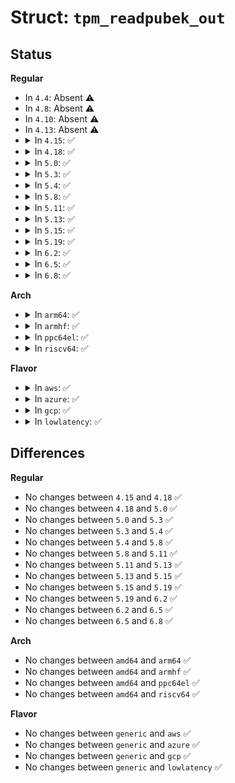 # Struct: <code>tpm_readpubek_out</code>

## Status
<b>Regular</b>
<ul>
<li>
In <code>4.4</code>: Absent ⚠️
</li>
<li>
In <code>4.8</code>: Absent ⚠️
</li>
<li>
In <code>4.10</code>: Absent ⚠️
</li>
<li>
In <code>4.13</code>: Absent ⚠️
</li>
<li>
<details>
<summary>In <code>4.15</code>: ✅</summary>

```c
struct tpm_readpubek_out {
    u8 algorithm[4];
    u8 encscheme[2];
    u8 sigscheme[2];
    __be32 paramsize;
    u8 parameters[12];
    __be32 keysize;
    u8 modulus[256];
    u8 checksum[20];
};
```
</details>
</li>
<li>
<details>
<summary>In <code>4.18</code>: ✅</summary>

```c
struct tpm_readpubek_out {
    u8 algorithm[4];
    u8 encscheme[2];
    u8 sigscheme[2];
    __be32 paramsize;
    u8 parameters[12];
    __be32 keysize;
    u8 modulus[256];
    u8 checksum[20];
};
```
</details>
</li>
<li>
<details>
<summary>In <code>5.0</code>: ✅</summary>

```c
struct tpm_readpubek_out {
    u8 algorithm[4];
    u8 encscheme[2];
    u8 sigscheme[2];
    __be32 paramsize;
    u8 parameters[12];
    __be32 keysize;
    u8 modulus[256];
    u8 checksum[20];
};
```
</details>
</li>
<li>
<details>
<summary>In <code>5.3</code>: ✅</summary>

```c
struct tpm_readpubek_out {
    u8 algorithm[4];
    u8 encscheme[2];
    u8 sigscheme[2];
    __be32 paramsize;
    u8 parameters[12];
    __be32 keysize;
    u8 modulus[256];
    u8 checksum[20];
};
```
</details>
</li>
<li>
<details>
<summary>In <code>5.4</code>: ✅</summary>

```c
struct tpm_readpubek_out {
    u8 algorithm[4];
    u8 encscheme[2];
    u8 sigscheme[2];
    __be32 paramsize;
    u8 parameters[12];
    __be32 keysize;
    u8 modulus[256];
    u8 checksum[20];
};
```
</details>
</li>
<li>
<details>
<summary>In <code>5.8</code>: ✅</summary>

```c
struct tpm_readpubek_out {
    u8 algorithm[4];
    u8 encscheme[2];
    u8 sigscheme[2];
    __be32 paramsize;
    u8 parameters[12];
    __be32 keysize;
    u8 modulus[256];
    u8 checksum[20];
};
```
</details>
</li>
<li>
<details>
<summary>In <code>5.11</code>: ✅</summary>

```c
struct tpm_readpubek_out {
    u8 algorithm[4];
    u8 encscheme[2];
    u8 sigscheme[2];
    __be32 paramsize;
    u8 parameters[12];
    __be32 keysize;
    u8 modulus[256];
    u8 checksum[20];
};
```
</details>
</li>
<li>
<details>
<summary>In <code>5.13</code>: ✅</summary>

```c
struct tpm_readpubek_out {
    u8 algorithm[4];
    u8 encscheme[2];
    u8 sigscheme[2];
    __be32 paramsize;
    u8 parameters[12];
    __be32 keysize;
    u8 modulus[256];
    u8 checksum[20];
};
```
</details>
</li>
<li>
<details>
<summary>In <code>5.15</code>: ✅</summary>

```c
struct tpm_readpubek_out {
    u8 algorithm[4];
    u8 encscheme[2];
    u8 sigscheme[2];
    __be32 paramsize;
    u8 parameters[12];
    __be32 keysize;
    u8 modulus[256];
    u8 checksum[20];
};
```
</details>
</li>
<li>
<details>
<summary>In <code>5.19</code>: ✅</summary>

```c
struct tpm_readpubek_out {
    u8 algorithm[4];
    u8 encscheme[2];
    u8 sigscheme[2];
    __be32 paramsize;
    u8 parameters[12];
    __be32 keysize;
    u8 modulus[256];
    u8 checksum[20];
};
```
</details>
</li>
<li>
<details>
<summary>In <code>6.2</code>: ✅</summary>

```c
struct tpm_readpubek_out {
    u8 algorithm[4];
    u8 encscheme[2];
    u8 sigscheme[2];
    __be32 paramsize;
    u8 parameters[12];
    __be32 keysize;
    u8 modulus[256];
    u8 checksum[20];
};
```
</details>
</li>
<li>
<details>
<summary>In <code>6.5</code>: ✅</summary>

```c
struct tpm_readpubek_out {
    u8 algorithm[4];
    u8 encscheme[2];
    u8 sigscheme[2];
    __be32 paramsize;
    u8 parameters[12];
    __be32 keysize;
    u8 modulus[256];
    u8 checksum[20];
};
```
</details>
</li>
<li>
<details>
<summary>In <code>6.8</code>: ✅</summary>

```c
struct tpm_readpubek_out {
    u8 algorithm[4];
    u8 encscheme[2];
    u8 sigscheme[2];
    __be32 paramsize;
    u8 parameters[12];
    __be32 keysize;
    u8 modulus[256];
    u8 checksum[20];
};
```
</details>
</li>
</ul>
<b>Arch</b>
<ul>
<li>
<details>
<summary>In <code>arm64</code>: ✅</summary>

```c
struct tpm_readpubek_out {
    u8 algorithm[4];
    u8 encscheme[2];
    u8 sigscheme[2];
    __be32 paramsize;
    u8 parameters[12];
    __be32 keysize;
    u8 modulus[256];
    u8 checksum[20];
};
```
</details>
</li>
<li>
<details>
<summary>In <code>armhf</code>: ✅</summary>

```c
struct tpm_readpubek_out {
    u8 algorithm[4];
    u8 encscheme[2];
    u8 sigscheme[2];
    __be32 paramsize;
    u8 parameters[12];
    __be32 keysize;
    u8 modulus[256];
    u8 checksum[20];
};
```
</details>
</li>
<li>
<details>
<summary>In <code>ppc64el</code>: ✅</summary>

```c
struct tpm_readpubek_out {
    u8 algorithm[4];
    u8 encscheme[2];
    u8 sigscheme[2];
    __be32 paramsize;
    u8 parameters[12];
    __be32 keysize;
    u8 modulus[256];
    u8 checksum[20];
};
```
</details>
</li>
<li>
<details>
<summary>In <code>riscv64</code>: ✅</summary>

```c
struct tpm_readpubek_out {
    u8 algorithm[4];
    u8 encscheme[2];
    u8 sigscheme[2];
    __be32 paramsize;
    u8 parameters[12];
    __be32 keysize;
    u8 modulus[256];
    u8 checksum[20];
};
```
</details>
</li>
</ul>
<b>Flavor</b>
<ul>
<li>
<details>
<summary>In <code>aws</code>: ✅</summary>

```c
struct tpm_readpubek_out {
    u8 algorithm[4];
    u8 encscheme[2];
    u8 sigscheme[2];
    __be32 paramsize;
    u8 parameters[12];
    __be32 keysize;
    u8 modulus[256];
    u8 checksum[20];
};
```
</details>
</li>
<li>
<details>
<summary>In <code>azure</code>: ✅</summary>

```c
struct tpm_readpubek_out {
    u8 algorithm[4];
    u8 encscheme[2];
    u8 sigscheme[2];
    __be32 paramsize;
    u8 parameters[12];
    __be32 keysize;
    u8 modulus[256];
    u8 checksum[20];
};
```
</details>
</li>
<li>
<details>
<summary>In <code>gcp</code>: ✅</summary>

```c
struct tpm_readpubek_out {
    u8 algorithm[4];
    u8 encscheme[2];
    u8 sigscheme[2];
    __be32 paramsize;
    u8 parameters[12];
    __be32 keysize;
    u8 modulus[256];
    u8 checksum[20];
};
```
</details>
</li>
<li>
<details>
<summary>In <code>lowlatency</code>: ✅</summary>

```c
struct tpm_readpubek_out {
    u8 algorithm[4];
    u8 encscheme[2];
    u8 sigscheme[2];
    __be32 paramsize;
    u8 parameters[12];
    __be32 keysize;
    u8 modulus[256];
    u8 checksum[20];
};
```
</details>
</li>
</ul>

## Differences
<b>Regular</b>
<ul>
<li>
No changes between <code>4.15</code> and <code>4.18</code> ✅
</li>
<li>
No changes between <code>4.18</code> and <code>5.0</code> ✅
</li>
<li>
No changes between <code>5.0</code> and <code>5.3</code> ✅
</li>
<li>
No changes between <code>5.3</code> and <code>5.4</code> ✅
</li>
<li>
No changes between <code>5.4</code> and <code>5.8</code> ✅
</li>
<li>
No changes between <code>5.8</code> and <code>5.11</code> ✅
</li>
<li>
No changes between <code>5.11</code> and <code>5.13</code> ✅
</li>
<li>
No changes between <code>5.13</code> and <code>5.15</code> ✅
</li>
<li>
No changes between <code>5.15</code> and <code>5.19</code> ✅
</li>
<li>
No changes between <code>5.19</code> and <code>6.2</code> ✅
</li>
<li>
No changes between <code>6.2</code> and <code>6.5</code> ✅
</li>
<li>
No changes between <code>6.5</code> and <code>6.8</code> ✅
</li>
</ul>
<b>Arch</b>
<ul>
<li>
No changes between <code>amd64</code> and <code>arm64</code> ✅
</li>
<li>
No changes between <code>amd64</code> and <code>armhf</code> ✅
</li>
<li>
No changes between <code>amd64</code> and <code>ppc64el</code> ✅
</li>
<li>
No changes between <code>amd64</code> and <code>riscv64</code> ✅
</li>
</ul>
<b>Flavor</b>
<ul>
<li>
No changes between <code>generic</code> and <code>aws</code> ✅
</li>
<li>
No changes between <code>generic</code> and <code>azure</code> ✅
</li>
<li>
No changes between <code>generic</code> and <code>gcp</code> ✅
</li>
<li>
No changes between <code>generic</code> and <code>lowlatency</code> ✅
</li>
</ul>
